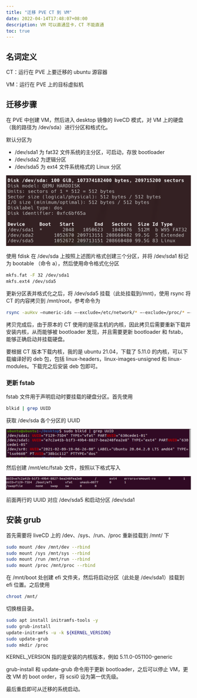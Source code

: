 ```yaml
---
title: "迁移 PVE CT 到 VM"
date: 2022-04-14T17:48:07+08:00
description: VM 可以直通显卡，CT 不能直通
toc: true
---
```


## 名词定义

CT：运行在 PVE 上要迁移的 ubuntu 源容器

VM：运行在 PVE 上的目标虚拟机

## 迁移步骤

在 PVE 中创建 VM，然后进入 desktop 镜像的 liveCD 模式，对 VM 上的硬盘（我的路径为 /dev/sda）进行分区和格式化。

默认分区为

- /dev/sda1 为 fat32 文件系统的主分区，可启动，存放 bootloader
- /dev/sda2 为逻辑分区
- /dev/sda5 为 ext4 文件系统格式的 Linux 分区

![](fdisk_output.png)

使用 fdisk 在 /dev/sda 上按照上述图片格式创建三个分区，并将 /dev/sda1 标记为 bootable （命令 a），然后使用命令格式化分区

```bash
mkfs.fat -F 32 /dev/sda1
mkfs.ext4 /dev/sda5
```

更新分区表并格式化之后，将 /dev/sda5 挂载（此处挂载到/mnt)，使用 rsync 将 CT 的内容拷贝到 /mnt/root，参考命令为

```bash
rsync -auHxv –numeric-ids –-exclude=/etc/network/* –-exclude=/proc/* –-exclude=/tmp/* –-exclude=/sys/* –-exclude=/dev/* –-exclude=/mnt/* –-exclude=/boot/* root@SRC-IP:/* /mnt/
```

拷贝完成后，由于原本的 CT 使用的是宿主机的内核，因此拷贝后需要重新下载并安装内核，从而能够被 bootloader 发现，并且需要更新 bootloader 和 fstab，能够正确启动并挂载硬盘。

要根据 CT 版本下载内核，我的是 ubuntu 21.04，下载了 5.11.0 的内核，可以下载编译好的 deb 包，包括 linux-headers，linux-images-unsigned 和 linux-modules。下载完之后安装 deb 包即可。

### 更新 fstab

fstab 文件用于声明启动时要挂载的硬盘分区。首先使用

```bash
blkid | grep UUID
```

 获取 /dev/sda 各个分区的 UUID

![](blkid.png)

然后创建 /mnt/etc/fstab 文件，按照以下格式写入

![](fstab.png)

前面两行的 UUID 对应 /dev/sda5 和启动分区 /dev/sda1

## 安装 grub

首先需要将 liveCD 上的 /dev、/sys、/run、/proc 重新挂载到 /mnt/ 下

```bash
sudo mount /dev /mnt/dev --rbind
sudo mount /sys /mnt/sys --rbind
sudo mount /run /mnt/run --rbind
sudo mount /proc /mnt/proc --rbind
```

在 /mnt/boot 处创建 efi 文件夹，然后将启动分区（此处是 /dev/sda1）挂载到 efi 位置。之后使用

```bash
chroot /mnt/
```

切换根目录。

```bash
sudo apt install initramfs-tools -y
sudo grub-install
update-initramfs -u -k ${KERNEL_VERSION}
sudo update-grub
sudo mkdir /proc
```

KERNEL_VERSION 指的是安装的内核版本，例如 5.11.0-051100-generic

grub-install 和 update-grub 命令用于更新 bootloader，之后可以停止 VM，更改 VM 的 boot order，将 scsi0 设为第一优先级。

最后重启即可从迁移的系统启动。
